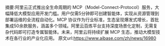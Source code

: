 摘要:阿里云正式推出全生命周期的 MCP（Model-Connect-Protocol）服务，大幅降低大模型应用开发门槛。用户仅需5分钟即可创建智能体，实现从资源管理到部署运维的全流程自动化。MCP 协议作为行业标准，生态呈现爆发式增长，首批集成50余款服务，涵盖多个领域。阿里云百炼平台支持深度场景化定制，无需复杂代码即可打造专属智能体。未来，阿里云将持续扩展 MCP 生态，推动大模型技术在各行业的产业化应用。
原文url:https://www.aibase.com/zh/news/16980